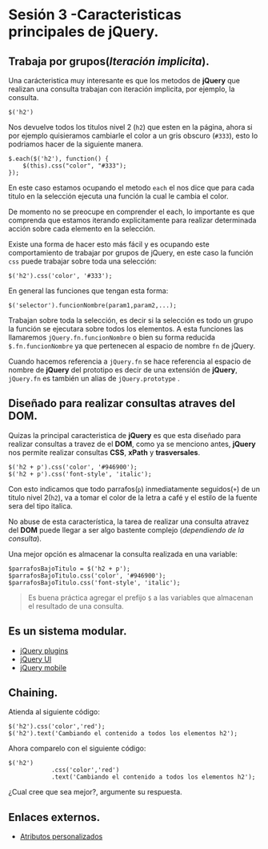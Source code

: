 <script type="text/javascript" src="../js/jquery-ui-1.8.21.custom.min.js"></script>
<script type="text/javascript" src="../js/jquery.snippet.js"></script>
<link rel="stylesheet" type="text/css" href="../css/jquery.snippet.css" />
<link rel="stylesheet" type="text/css" href="../css/style.css" />
<script language="Javascript"  type="text/javascript">
$(function() {
	//mostrando la info del pre
	$("pre").snippet("javascript", {style:'darkness'});
	//Cambiando el color de los titulos 2.
	//forma 1 con iteración explicita
		//$.each($('h2'), function(key, value) {
		//	$(this).css("color", "#333");
		//});
	//
	//cambiando los parrafos seguidos, de un titulo nivel 2.
	//Opción1 no recomendado.
		//$('h2 + p').css('color', '#946900');
		//$('h2 + p').css('font-style', 'italic');
	//Opción 2 recimendado cuando se va ocupar varias veces la misma consulta.
		//$parrafosBajoTitulo = $('h2 + p');
		//$parrafosBajoTitulo.css('color', '#946900');
		//$parrafosBajoTitulo.css('font-style', 'italic');
	//opcion 3, recomendado cuando todo lo que vamos a hacer se puede encolar.
	$('h2 + p')
		.css('color', '#946900')
		.css('font-style', 'italic');
});
</script>

Sesión 3 -Caracteristicas principales de jQuery.
==========================================================================================

## Trabaja por grupos(_Iteración implicita_).

Una carácteristica muy interesante es que los metodos de **jQuery** que realizan una consulta trabajan con iteración implicita, por ejemplo, la consulta.

	$('h2')

Nos devuelve todos los titulos nivel 2 (`h2`) que esten en la página, ahora si por ejemplo quisieramos cambiarle el color a un gris obscuro (`#333`), esto lo podriamos hacer de la siguiente manera.

	$.each($('h2'), function() {
		$(this).css("color", "#333");
	});

En este caso estamos ocupando el metodo `each` el nos dice que para cada titulo en la selección ejecuta una función la cual le cambia el color.

De momento no se preocupe en comprender el each, lo importante es que comprenda que estamos iterando explicitamente para realizar determinada acción sobre cada elemento en la selección.

Existe una forma de hacer esto más fácil y es ocupando este comportamiento de trabajar por grupos de jQuery, en este caso la función `css` puede trabajar sobre toda una selección:

	$('h2').css('color', '#333');

En general las funciones que tengan esta forma:

	$('selector').funcionNombre(param1,param2,...);

Trabajan sobre toda la selección, es decir si la selección es todo un grupo la función se ejecutara sobre todos los elementos. A esta funciones las llamaremos `jQuery.fn.funcionNombre` o bien su forma reducida `$.fn.funcionNombre` ya que pertenecen al espacio de nombre `fn` de jQuery.

Cuando hacemos referencia a `jQuery.fn` se hace referencia al espacio de nombre de **jQuery** del prototipo es decir de una extensión de **jQuery**, `jQuery.fn` es también un alias de `jQuery.prototype` [](https://github.com/mundoSICA/tutorial_hispano_jQuery/blob/gh-pages/js/jquery-1.7.2.js#L97).



## Diseñado para realizar consultas atraves del **DOM**.

Quizas la principal caracteristica de **jQuery** es que esta diseñado para realizar consultas a travez de el **DOM**, como ya se menciono antes, **jQuery** nos permite realizar consultas **CSS**, **xPath** y **trasversales**.


	$('h2 + p').css('color', '#946900');
	$('h2 + p').css('font-style', 'italic');


Con esto indicamos que todo parrafos(`p`) inmediatamente seguidos(`+`) de un titulo nivel 2(`h2`), va a tomar el color de la letra a café y el estilo de la fuente sera del tipo italica.


No abuse de esta característica, la tarea de realizar una consulta atravez del **DOM** puede llegar a ser algo bastente complejo (_dependiendo de la consulta_).

Una mejor opción es almacenar la consulta realizada en una variable:

	$parrafosBajoTitulo = $('h2 + p');
	$parrafosBajoTitulo.css('color', '#946900');
	$parrafosBajoTitulo.css('font-style', 'italic');

> Es buena práctica agregar el prefijo `$` a las variables que almacenan el resultado de una consulta.


## Es un sistema modular.

 - [jQuery plugins](https://github.com/jquery/plugins.jquery.com)
 - [jQuery UI](http://jqueryui.com/)
 - [jQuery mobile](http://jquerymobile.com/)

## Chaining.

Atienda al siguiente código:

	$('h2').css('color','red');
	$('h2').text('Cambiando el contenido a todos los elementos h2');

Ahora comparelo con el siguiente código:
	
	$('h2')
				.css('color','red')
				.text('Cambiando el contenido a todos los elementos h2');

¿Cual cree que sea mejor?, argumente su respuesta.


## Enlaces externos.

 - [Atributos personalizados](http://www.w3.org/TR/html5/global-attributes.html#custom-data-attribute)
 
